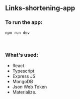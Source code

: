## Links-shortening-app

### To run the app:
`npm run dev`

<br>

### What's used:
* React
* Typescript
* Express JS
* MongoDB
* Json Web Token
* Materialize.
